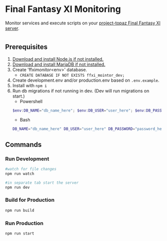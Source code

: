# Final Fantasy XI Monitoring

Monitor services and execute scripts on your [project-topaz Final Fantasy XI server](https://github.com/project-topaz/topaz).

#

## Prerequisites

1. [Download and install Node.js if not installed.](https://nodejs.org/)
2. [Download and install MariaDB if not installed.](https://mariadb.org/download/)
3. Create 'ffxi*monitor*\<env>' database.
   - `CREATE DATABASE IF NOT EXISTS ffxi_mointor_dev;`
4. Create development.env and/or production.env based on `.env.example`.
5. Install with `npm i`
6. Run db migrations if not running in dev. (Dev will run migrations on start.)
   - Powershell
   ```powershell
   $env:DB_NAME="db_name_here"; $env:DB_USER="user_here"; $env:DB_PASSWORD="password_here"; npx mikro-orm migration:list
   ```
   - Bash
   ```bash
   DB_NAME="db_name_here" DB_USER="user_here" DB_PASSWORD="password_here" && npx mikro-orm migration:list
   ```

## Commands

### Run Development

```bash
#watch for file changes
npm run watch

#in separate tab start the server
npm run dev
```

### Build for Production

```bash
npm run build
```

### Run Production

```bash
npm run start
```

